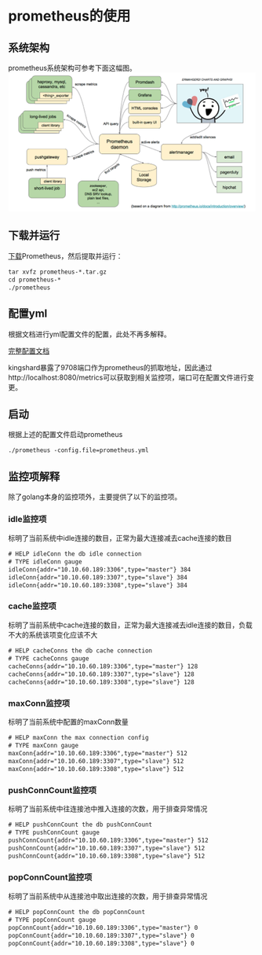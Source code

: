 # prometheus的使用

## 系统架构

prometheus系统架构可参考下面这幅图。
![prometheus系统架构](./prometheus.png)

## 下载并运行

[下载](https://github.com/prometheus/prometheus/releases)Prometheus，然后提取并运行：

```
tar xvfz prometheus-*.tar.gz
cd prometheus-*
./prometheus
```

## 配置yml

根据文档进行yml配置文件的配置，此处不再多解释。

[完整配置文档](https://prometheus.io/docs/prometheus/latest/configuration/configuration/)

kingshard暴露了9708端口作为prometheus的抓取地址，因此通过http://localhost:8080/metrics可以获取到相关监控项，端口可在配置文件进行变更。

## 启动

根据上述的配置文件启动prometheus

```
./prometheus -config.file=prometheus.yml
```

## 监控项解释

除了golang本身的监控项外，主要提供了以下的监控项。

### idle监控项

标明了当前系统中idle连接的数目，正常为最大连接减去cache连接的数目

```
# HELP idleConn the db idle connection
# TYPE idleConn gauge
idleConn{addr="10.10.60.189:3306",type="master"} 384
idleConn{addr="10.10.60.189:3307",type="slave"} 384
idleConn{addr="10.10.60.189:3308",type="slave"} 384
```

### cache监控项

标明了当前系统中cache连接的数目，正常为最大连接减去idle连接的数目，负载不大的系统该项变化应该不大

```
# HELP cacheConns the db cache connection
# TYPE cacheConns gauge
cacheConns{addr="10.10.60.189:3306",type="master"} 128
cacheConns{addr="10.10.60.189:3307",type="slave"} 128
cacheConns{addr="10.10.60.189:3308",type="slave"} 128
```

### maxConn监控项

标明了当前系统中配置的maxConn数量

```
# HELP maxConn the max connection config
# TYPE maxConn gauge
maxConn{addr="10.10.60.189:3306",type="master"} 512
maxConn{addr="10.10.60.189:3307",type="slave"} 512
maxConn{addr="10.10.60.189:3308",type="slave"} 512
```

### pushConnCount监控项

标明了当前系统中往连接池中推入连接的次数，用于排查异常情况

```
# HELP pushConnCount the db pushConnCount
# TYPE pushConnCount gauge
pushConnCount{addr="10.10.60.189:3306",type="master"} 512
pushConnCount{addr="10.10.60.189:3307",type="slave"} 512
pushConnCount{addr="10.10.60.189:3308",type="slave"} 512
```

### popConnCount监控项

标明了当前系统中从连接池中取出连接的次数，用于排查异常情况

```
# HELP popConnCount the db popConnCount
# TYPE popConnCount gauge
popConnCount{addr="10.10.60.189:3306",type="master"} 0
popConnCount{addr="10.10.60.189:3307",type="slave"} 0
popConnCount{addr="10.10.60.189:3308",type="slave"} 0
```